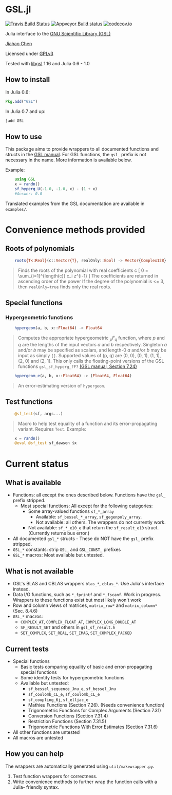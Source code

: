 GSL.jl
======

[![Travis Build Status](https://travis-ci.org/JuliaMath/GSL.jl.svg?branch=master)](https://travis-ci.org/JuliaMath/GSL.jl)
[![Appveyor Build status](https://ci.appveyor.com/api/projects/status/7049flml50cs65mu/branch/master?svg=true)](https://ci.appveyor.com/project/simonbyrne/gsl-jl/branch/master)
[![codecov.io](http://codecov.io/github/JuliaMath/GSL.jl/coverage.svg?branch=master)](http://codecov.io/github/JuliaMath/GSL.jl?branch=master)

Julia interface to the [GNU Scientific Library (GSL)](http://www.gnu.org/software/gsl)

[Jiahao Chen](http://github.com/jiahao)

Licensed under [GPLv3](http://www.gnu.org/copyleft/gpl.html)

Tested with [libgsl](http://www.gnu.org/software/gsl) 1.16 and Julia 0.6 - 1.0

## How to install

In Julia 0.6:
```julia
Pkg.add("GSL")
```

In Julia 0.7 and up:
```julia
]add GSL
```

## How to use

This package aims to provide wrappers to all documented functions and structs
in the [GSL manual](http://www.gnu.org/software/gsl/manual/html_node).
For GSL functions, the `gsl_` prefix is not necessary in the name.  More
information is available below.

Example:

```julia
    using GSL
    x = randn()
    sf_hyperg_U(-1.0, -1.0, x) - (1 + x)
    #Answer: 0.0
```

Translated examples from the GSL documentation are available in `examples/`.

# Convenience methods provided

## Roots of polynomials
```julia
    roots{T<:Real}(c::Vector{T}, realOnly::Bool) -> Vector{Complex128}
```
> Finds the roots of the polynomial with real coefficients c
> \[
> 0 = \sum_{i=1}^{length(c)} c_i z^{i-1}
> \]
> The coefficients are returned in ascending order of the power
> If the degree of the polynomial is <= 3, then `realOnly=true` finds only
> the real roots.

## Special functions

### Hypergeometric functions
```julia
    hypergeom(a, b, x::Float64) -> Float64
```
> Computes the appropriate hypergeometric *<sub>p</sub>F<sub>q</sub>* function,
> where *p* and *q* are the lengths of the input vectors *a* and *b*
> respectively.
> Singleton *a* and/or *b* may be specified as scalars, and length-0 *a* and/or
> *b* may be input as simply `[]`.
> Supported values of (p, q) are (0, 0), (0, 1), (1, 1), (2, 0) and (2, 1).
> This only calls the floating-point versions of the GSL functions
> `gsl_sf_hyperg_?F?` [(GSL manual, Section 7.24)](http://www.gnu.org/software/gsl/manual/html_node/Hypergeometric-Functions.html)
```julia
    hypergeom_e(a, b, x::Float64) -> (Float64, Float64)
```
> An error-estimating version of `hypergeom`.

## Test functions
```julia
    @sf_test(sf, args...)
```
> Macro to help test equality of a function and its error-propagating variant. Requires `Test`.
> Example:

```julia
    x = randn()
    @eval @sf_test sf_dawson $x
```

# Current status

## What is available
* Functions: all except the ones described below. Functions have the `gsl_` prefix stripped.
  * Most special functions: All except for the following categories:
    * Some array-valued functions `sf_*_array`
      * Available:  `sf_bessel_*_array`, `sf_gegenpoly_array`.
      * Not available: all others. The wrappers do not currently work.
    * Not available: `sf_*_e10_e` that return the `sf_result_e10` struct. (Currently returns bus error.)
* All documented `gsl_*` structs - These do NOT have the `gsl_` prefix stripped.
* `GSL_*` constants: strip `GSL_` and `GSL_CONST_` prefixes
* `GSL_*` macros: Most available but untested.

## What is not available
* GSL's BLAS and CBLAS wrappers `blas_*`, `cblas_*`. Use Julia's interface instead.
* Data I/O functions, such as `*_fprintf` and `*_fscanf`.
  Work in progress.
  Wrappers to these functions exist but most likely won't work
* Row and column views of matrices, `matrix_row*` and `matrix_column*` (Sec. 8.4.6)
* `GSL_*` macros:
  * `COMPLEX_AT`, `COMPLEX_FLOAT_AT`, `COMPLEX_LONG_DOUBLE_AT`
  * `SF_RESULT_SET` and others in `gsl_sf_result.h`
  * `SET_COMPLEX`, `SET_REAL`, `SET_IMAG`, `SET_COMPLEX_PACKED`

## Current tests
* Special functions
  * Basic tests comparing equality of basic and error-propagating special functions
  * Some identity tests for hypergeometric functions
  * Available but untested:
    * `sf_bessel_sequence_Jnu_e`, `sf_bessel_Jnu`
    * `sf_coulomb_CL_e`, `sf_coulomb_CL_e`
    * `sf_coupling_6j`, `sf_elljac_e`
    * Mathieu Functions (Section 7.26). (Needs convenience function)
    * Trigonometric Functions for Complex Arguments (Section 7.31)
    * Conversion Functions (Section 7.31.4)
    * Restriction Functions (Section 7.31.5)
    * Trigonometric Functions With Error Estimates (Section 7.31.6)
* All other functions are untested
* All macros are untested

## How you can help

The wrappers are automatically generated using `util/makewrapper.py`.

1. Test function wrappers for correctness.
2. Write convenience methods to further wrap the function calls with a Julia-
   friendly syntax.
